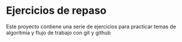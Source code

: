 # Ejercicios de repaso

Este proyecto contiene una serie de ejercicios para practicar temas de algoritmia y flujo de trabajo con git y github